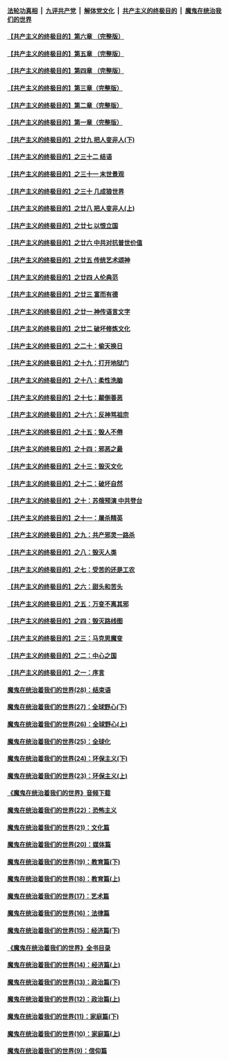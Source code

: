 ####  [法轮功真相](../../../../basic/blob/master/README.md?t=12060639) &nbsp;|&nbsp; [九评共产党](../../../../9ping.md/blob/master/README.md?t=12060639) &nbsp;|&nbsp; [解体党文化](../../../../jtdwh.md/blob/master/README.md?t=12060639)  &nbsp;|&nbsp; [共产主义的终极目的](../../../../gczydzjmd.md/blob/master/README.md?t=12060639) &nbsp;|&nbsp; [魔鬼在统治我们的世界](../../../../mgztzwmdsj.md/blob/master/README.md?t=12060639) 

#### [【共产主义的终极目的】第六章 （完整版）](../pages/nsc422/n11428913.md?t=12060639) 

#### [【共产主义的终极目的】第五章 （完整版）](../pages/nsc422/n11428912.md?t=12060639) 

#### [【共产主义的终极目的】第四章 （完整版）](../pages/nsc422/n11428907.md?t=12060639) 

#### [【共产主义的终极目的】第三章（完整版）](../pages/nsc422/n11428848.md?t=12060639) 

#### [【共产主义的终极目的】第二章（完整版）](../pages/nsc422/n11428831.md?t=12060639) 

#### [【共产主义的终极目的】第一章（完整版）](../pages/nsc422/n11417651.md?t=12060639) 

#### [【共产主义的终极目的】之廿九 把人变非人(下)](../pages/nsc422/n11344140.md?t=12060639) 

#### [【共产主义的终极目的】之三十二 结语](../pages/nsc422/n11360535.md?t=12060639) 

#### [【共产主义的终极目的】之三十一 末世景观](../pages/nsc422/n11351129.md?t=12060639) 

#### [【共产主义的终极目的】之三十 几成狼世界](../pages/nsc422/n11348280.md?t=12060639) 

#### [【共产主义的终极目的】之廿八 把人变非人(上)](../pages/nsc422/n11340492.md?t=12060639) 

#### [【共产主义的终极目的】之廿七 以恨立国](../pages/nsc422/n11336944.md?t=12060639) 

#### [【共产主义的终极目的】之廿六 中共对抗普世价值](../pages/nsc422/n11324785.md?t=12060639) 

#### [【共产主义的终极目的】之廿五 传统艺术颂神](../pages/nsc422/n11296396.md?t=12060639) 

#### [【共产主义的终极目的】之廿四 人伦典范](../pages/nsc422/n11296397.md?t=12060639) 

#### [【共产主义的终极目的】之廿三 富而有德](../pages/nsc422/n11283598.md?t=12060639) 

#### [【共产主义的终极目的】之廿一 神传语言文字](../pages/nsc422/n11263265.md?t=12060639) 

#### [【共产主义的终极目的】之廿二 破坏修炼文化](../pages/nsc422/n11245728.md?t=12060639) 

#### [【共产主义的终极目的】之二十：偷天换日](../pages/nsc422/n11238846.md?t=12060639) 

#### [【共产主义的终极目的】之十九：打开地狱门](../pages/nsc422/n11206376.md?t=12060639) 

#### [【共产主义的终极目的】之十八：柔性洗脑](../pages/nsc422/n11199994.md?t=12060639) 

#### [【共产主义的终极目的】之十七：颠倒善恶](../pages/nsc422/n11179782.md?t=12060639) 

#### [【共产主义的终极目的】之十六：反神骂祖宗](../pages/nsc422/n11166798.md?t=12060639) 

#### [【共产主义的终极目的】之十五：毁人不倦](../pages/nsc422/n11166792.md?t=12060639) 

#### [【共产主义的终极目的】之十四：邪恶之最](../pages/nsc422/n11150249.md?t=12060639) 

#### [【共产主义的终极目的】之十三：毁灭文化](../pages/nsc422/n11135227.md?t=12060639) 

#### [【共产主义的终极目的】之十二：破坏自然](../pages/nsc422/n11135214.md?t=12060639) 

#### [【共产主义的终极目的】之十：苏俄预演 中共登台](../pages/nsc422/n11118424.md?t=12060639) 

#### [【共产主义的终极目的】之十一：屠杀精英](../pages/nsc422/n11118442.md?t=12060639) 

#### [【共产主义的终极目的】之九：共产邪灵一路杀](../pages/nsc422/n11114139.md?t=12060639) 

#### [【共产主义的终极目的】之八：毁灭人类](../pages/nsc422/n11108503.md?t=12060639) 

#### [【共产主义的终极目的】之七：受苦的还是工农](../pages/nsc422/n11101809.md?t=12060639) 

#### [【共产主义的终极目的】之六：甜头和苦头](../pages/nsc422/n11096971.md?t=12060639) 

#### [【共产主义的终极目的】之五：万变不离其邪](../pages/nsc422/n11091285.md?t=12060639) 

#### [【共产主义的终极目的】之四：毁灭路线图](../pages/nsc422/n11086284.md?t=12060639) 

#### [【共产主义的终极目的】之三：马克思魔变](../pages/nsc422/n11061941.md?t=12060639) 

#### [【共产主义的终极目的】之二：中心之国](../pages/nsc422/n11047728.md?t=12060639) 

#### [【共产主义的终极目的】之一：序言](../pages/nsc422/n11086077.md?t=12060639) 

#### [魔鬼在统治着我们的世界(28)：结束语](../pages/nsc422/n10936246.md?t=12060639) 

#### [魔鬼在统治着我们的世界(27)：全球野心(下)](../pages/nsc422/n10928319.md?t=12060639) 

#### [魔鬼在统治着我们的世界(26)：全球野心(上)](../pages/nsc422/n10900318.md?t=12060639) 

#### [魔鬼在统治着我们的世界(25)：全球化](../pages/nsc422/n10788205.md?t=12060639) 

#### [魔鬼在统治着我们的世界(24)：环保主义(下)](../pages/nsc422/n10695307.md?t=12060639) 

#### [魔鬼在统治着我们的世界(23)：环保主义(上)](../pages/nsc422/n10688613.md?t=12060639) 

#### [《魔鬼在统治着我们的世界》音频下载](../pages/nsc422/n10635553.md?t=12060639) 

#### [魔鬼在统治着我们的世界(22)：恐怖主义](../pages/nsc422/n10614727.md?t=12060639) 

#### [魔鬼在统治着我们的世界(21)：文化篇](../pages/nsc422/n10597706.md?t=12060639) 

#### [魔鬼在统治着我们的世界(20)：媒体篇](../pages/nsc422/n10586579.md?t=12060639) 

#### [魔鬼在统治着我们的世界(19)：教育篇(下)](../pages/nsc422/n10564808.md?t=12060639) 

#### [魔鬼在统治着我们的世界(18)：教育篇(上)](../pages/nsc422/n10526970.md?t=12060639) 

#### [魔鬼在统治着我们的世界(17)：艺术篇](../pages/nsc422/n10499093.md?t=12060639) 

#### [魔鬼在统治着我们的世界(16)：法律篇](../pages/nsc422/n10485969.md?t=12060639) 

#### [魔鬼在统治着我们的世界(15)：经济篇(下)](../pages/nsc422/n10469975.md?t=12060639) 

#### [《魔鬼在统治着我们的世界》全书目录](../pages/nsc422/n10464261.md?t=12060639) 

#### [魔鬼在统治着我们的世界(14)：经济篇(上)](../pages/nsc422/n10457370.md?t=12060639) 

#### [魔鬼在统治着我们的世界(13)：政治篇(下)](../pages/nsc422/n10448270.md?t=12060639) 

#### [魔鬼在统治着我们的世界(12)：政治篇(上)](../pages/nsc422/n10444576.md?t=12060639) 

#### [魔鬼在统治着我们的世界(11)：家庭篇(下)](../pages/nsc422/n10440961.md?t=12060639) 

#### [魔鬼在统治着我们的世界(10)：家庭篇(上)](../pages/nsc422/n10435448.md?t=12060639) 

#### [魔鬼在统治着我们的世界(9)：信仰篇](../pages/nsc422/n10432159.md?t=12060639) 

